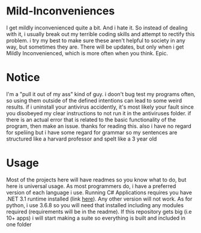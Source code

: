 # Mild-Inconveniences

I get mildly inconvenienced quite a bit. And i hate it. So instead of dealing with it, i usually break out my terrible coding skills and attempt to rectify this problem. i try my best to make sure these aren't helpful to society in any way, but sometimes they are. There will be updates, but only when i get Mildly Inconvenienced, which is more often when you think. Epic.

# Notice
I'm a "pull it out of my ass" kind of guy. i doon't bug test my programs often, so using them outside of the defined intentions can lead to some weird results. if i uninstall your antivirus accidently, it's most likely your fault since you disobeyed my clear instructions to not run it in the antiviruses folder. if there is an actual error that is related to the basic functionality of the program, then make an issue. thanks for reading this. also i have no regard for speliing but i have some regard for grammar so my sentences are structured like a harvard professor and spelt like a 3 year old

# Usage
Most of the projects here will have readmes so you know what to do, but here is universal usage. As most programmers do, i have a preferred version of each language i use. Running C# Applications requires you have .NET 3.1 runtime installed (link [here](https://dotnet.microsoft.com/download/dotnet/3.1/runtime)). Any other version will not work. As for python, i use 3.6.8 so you will need that installed including any modules required (requirements will be in the readme). If this repository gets big (i.e 10+ apps) i will start making a suite so everything is built and included in one folder 
